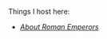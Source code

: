<!--
.. title: Resources
.. slug: resources
.. date: 2018-04-09 11:42:24 UTC-05:00
.. tags: 
.. category: 
.. link: 
.. description: 
.. type: text
-->

Things I host here:

 - [*About Roman Emperors*](/resources/roman-emperors/)
 
